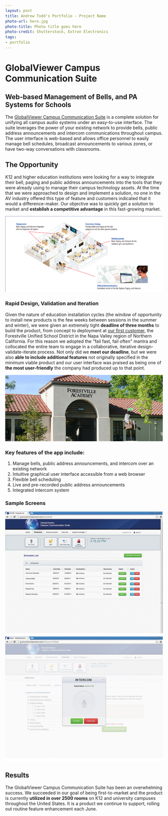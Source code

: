 ```yaml
---
layout: post
title: Andrew Todd's Portfolio - Project Name
photo-url: hero.jpg
photo-title: Photo title goes here
photo-credit: Shutterstock, Extron Electronics
tags:
- portfolio
---
```


<link rel="stylesheet" type="text/css" href="/portfolio.css">

# GlobalViewer Campus Communication Suite

## Web-based Management of Bells, and PA Systems for Schools

The [GlobalViewer Campus Communication Suite][1] is a complete solution for unifying all campus audio systems under an easy-to-use interface. The suite leverages the power of your existing network to provide bells, public address announcements and intercom communications throughout campus. The user interface is web-based and allows office personnel to easily manage bell schedules, broadcast announcements to various zones, or have two-way conversations with classrooms.

## The Opportunity

K12 and higher education institutions were looking for a way to integrate their bell, paging and public address announcements into the tools that they were already using to manage their campus technology assets. At the time that we were approached to design and implement a solution, no one in the AV industry offered this type of feature and customers indicated that it would a difference-maker. Our objective was to quickly get a solution to market and **establish a competitive advantage** in this fast-growing market.

<p>
    <img src="diagram.png" class="floatcenter" />
</p>

### Rapid Design, Validation and Iteration

Given the nature of education installation cycles (the window of opportunity to install new products is the few weeks between sessions in the summer and winter), we were given an extremely tight **deadline of three months** to build the product, from concept to deployment at [our first customer][2], the Forestville Unified School District in the Napa Valley region of Northern California. For this reason we adopted the "fail fast, fail often" mantra and collocated the entire team to engage in a collaborative, iterative design-validate-iterate process. Not only did we **meet our deadline**, but we were also **able to include additional features** not originally specified in the minimum viable product and our user interface was praised as being one of **the most user-friendly** the company had produced up to that point.

<p class="filler-background-dark">
    <img src="forestville.jpg" class="floatcenter" />
</p>

### Key features of the app include:

<ol>
<li class="snug">Manage bells, public address announcements, and intercom over an existing network</li>
<li class="snug">Intuitive graphical user interface accessible from a web browser</li>
<li class="snug">Flexible bell scheduling</li>
<li class="snug">Live and pre-recorded public address announcements</li>
<li class="snug">Integrated intercom system</li>
</ol>

### Sample Screens

<p>
    <img src="screens.jpg" class="floatcenter" />
</p>

## Results

The GlobalViewer Campus Communication Suite has been an overwhelming success. We succeeded in our goal of being first-to-market and the product is currently **utilized in over 2500 rooms** on K12 and university campuses throughout the United States. It is a product we continue to support, rolling out routine feature enhancement each June.



[1]: http://extronclassroom.com/product/GlobalViewer-Campus-Communication-Suite-gvccs
[2]: http://www.extron.com/company/article.aspx?id=forestville "Case Study: Forestville USD Improves Campus Communication with Extron Classroom AV Technology"